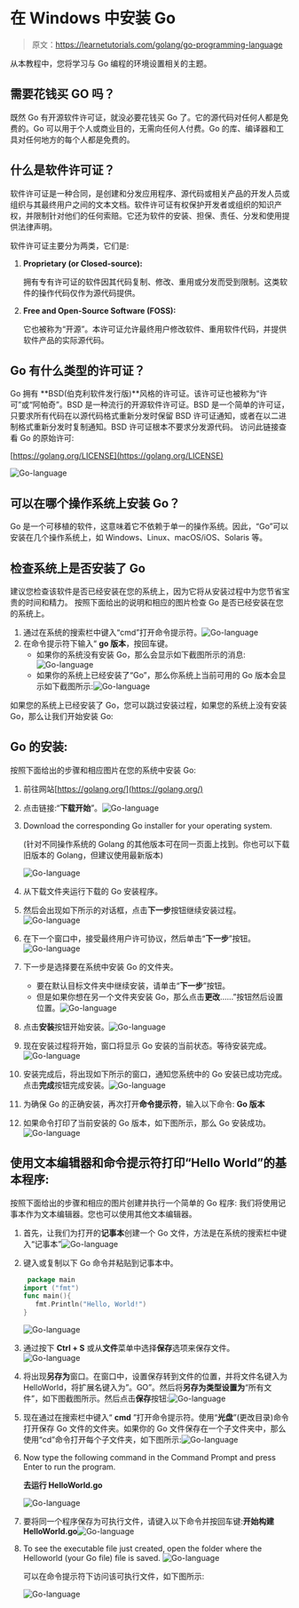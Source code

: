 # 在 Windows 中安装 Go

> 原文：<https://learnetutorials.com/golang/go-programming-language>

从本教程中，您将学习与 Go 编程的环境设置相关的主题。

## 需要花钱买 GO 吗？

既然 Go 有开源软件许可证，就没必要花钱买 Go 了。它的源代码对任何人都是免费的。Go 可以用于个人或商业目的，无需向任何人付费。Go 的库、编译器和工具对任何地方的每个人都是免费的。

## 什么是软件许可证？

软件许可证是一种合同，是创建和分发应用程序、源代码或相关产品的开发人员或组织与其最终用户之间的文本文档。软件许可证有权保护开发者或组织的知识产权，并限制针对他们的任何索赔。它还为软件的安装、担保、责任、分发和使用提供法律声明。

软件许可证主要分为两类，它们是:

1.  **Proprietary (or Closed-source):** 

    拥有专有许可证的软件因其代码复制、修改、重用或分发而受到限制。这类软件的操作代码仅作为源代码提供。

2.  **Free and Open-Source Software (FOSS):** 

    它也被称为“开源”。本许可证允许最终用户修改软件、重用软件代码，并提供软件产品的实际源代码。

## Go 有什么类型的许可证？

Go 拥有 **BSD(伯克利软件发行版)**风格的许可证。该许可证也被称为“许可”或“阿帕奇”。BSD 是一种流行的开源软件许可证。BSD 是一个简单的许可证，只要求所有代码在以源代码格式重新分发时保留 BSD 许可证通知，或者在以二进制格式重新分发时复制通知。BSD 许可证根本不要求分发源代码。
访问此链接查看 Go 的原始许可:

[https://golang.org/LICENSE](https://golang.org/LICENSE)

![Go-language](img/3df5723be7b0e4938e976ed0a7369c79.png)

## 可以在哪个操作系统上安装 Go？

Go 是一个可移植的软件，这意味着它不依赖于单一的操作系统。因此，“Go”可以安装在几个操作系统上，如 Windows、Linux、macOS/iOS、Solaris 等。

## 检查系统上是否安装了 Go

建议您检查该软件是否已经安装在您的系统上，因为它将从安装过程中为您节省宝贵的时间和精力。
按照下面给出的说明和相应的图片检查 Go 是否已经安装在您的系统上。

1.  通过在系统的搜索栏中键入“cmd”打开命令提示符。![Go-language](img/b311abd715454ba460ed44428c2a2712.png)
2.  在命令提示符下输入“ **go 版本**，按回车键。
    *   如果你的系统没有安装 Go，那么会显示如下截图所示的消息:![Go-language](img/063600641170920f35b26f20d688d9a4.png)
    *   如果你的系统上已经安装了“Go”，那么你系统上当前可用的 Go 版本会显示如下截图所示:![Go-language](img/630e7082be9177d93c6ea2742a8a8b0d.png)

如果您的系统上已经安装了 Go，您可以跳过安装过程，如果您的系统上没有安装 Go，那么让我们开始安装 Go:

## Go 的安装:

按照下面给出的步骤和相应图片在您的系统中安装 Go:

1.  前往网站[https://golang.org/](https://golang.org/)
2.  点击链接:“**下载开始**”。![Go-language](img/23f00c986b628fed8f017ffc7a818093.png)
3.  Download the corresponding Go installer for your operating system.

    (针对不同操作系统的 Golang 的其他版本可在同一页面上找到。你也可以下载旧版本的 Golang，但建议使用最新版本)

    ![Go-language](img/4a5ca82b7e4b0c6887b8e403b06d3dce.png)
4.  从下载文件夹运行下载的 Go 安装程序。
5.  然后会出现如下所示的对话框，点击**下一步**按钮继续安装过程。![Go-language](img/0eaf62a0daf8f2e374fdaa4d7fdf0e68.png)
6.  在下一个窗口中，接受最终用户许可协议，然后单击“**下一步**”按钮。![Go-language](img/b4b257e84922589915da1bf767b8b785.png)
7.  下一步是选择要在系统中安装 Go 的文件夹。
    *   要在默认目标文件夹中继续安装，请单击“**下一步**”按钮。
    *   但是如果你想在另一个文件夹安装 Go，那么点击**更改**……”按钮然后设置位置。![Go-language](img/bf38344d2d2e6679fe3c071d88754ab7.png)
8.  点击**安装**按钮开始安装。![Go-language](img/3c6506e86be5b0b6bcd441bf8b5bfdc3.png)
9.  现在安装过程将开始，窗口将显示 Go 安装的当前状态。等待安装完成。![Go-language](img/fbfc157d46694a7dcf6b902611c6e9ff.png)
10.  安装完成后，将出现如下所示的窗口，通知您系统中的 Go 安装已成功完成。点击**完成**按钮完成安装。![Go-language](img/40bab0457d2fa522981c8dbff16801ad.png)
11.  为确保 Go 的正确安装，再次打开**命令提示符**，输入以下命令:
    **Go 版本**
12.  如果命令打印了当前安装的 Go 版本，如下图所示，那么 Go 安装成功。![Go-language](img/a0a782cc36616e78be04d8275161a943.png)

## 使用文本编辑器和命令提示符打印“Hello World”的基本程序:

按照下面给出的步骤和相应的图片创建并执行一个简单的 Go 程序:
我们将使用记事本作为文本编辑器。您也可以使用其他文本编辑器。

1.  首先，让我们为打开的**记事本**创建一个 Go 文件，方法是在系统的搜索栏中键入“记事本”![Go-language](img/894ceda3e0d86a2f0a3c585c597b93e4.png)
2.  键入或复制以下 Go 命令并粘贴到记事本中。

    ```go
     package main  
    import ("fmt")  
    func main(){  
       fmt.Println("Hello, World!")  
    } 

    ```

    ![Go-language](img/e42f9591cb17d6f474a2ac8b666b9b95.png)
3.  通过按下 **Ctrl + S** 或从**文件**菜单中选择**保存**选项来保存文件。![Go-language](img/a732e9b19ebef2322179905bde407007.png)
4.  将出现**另存为**窗口。在窗口中，设置保存转到文件的位置，并将文件名键入为 HelloWorld，将扩展名键入为”。GO”。然后将**另存为类型设置为**“所有文件”，如下图截图所示。然后点击**保存**按钮:![Go-language](img/f3ac326e7800f77c5cecdb6c6fc1bfb8.png)
5.  现在通过在搜索栏中键入“ **cmd** ”打开命令提示符。使用“**光盘**”(更改目录)命令打开保存 Go 文件的文件夹。如果你的 Go 文件保存在一个子文件夹中，那么使用“cd”命令打开每个子文件夹，如下图所示:![Go-language](img/591b80abe1a26288e704d5145b256331.png)
6.  Now type the following command in the Command Prompt and press Enter to run the program.

    **去运行 HelloWorld.go**

    ![Go-language](img/2c044b86b78f27058fab27374924fb21.png)
7.  要将同一个程序保存为可执行文件，请键入以下命令并按回车键:**开始构建 HelloWorld.go**![Go-language](img/9bbe5644cd4d8b7c92bd0272a74bfb13.png)
8.  To see the executable file just created, open the folder where the Helloworld (your Go file) file is saved. ![Go-language](img/0f0b7bd9089d8f578d11c672ed7aaa9b.png)

    可以在命令提示符下访问该可执行文件，如下图所示:

    ![Go-language](img/054f2851fcca6b5bb543edb065286716.png)